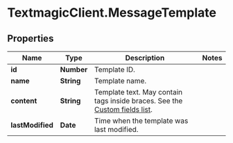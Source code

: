 # TextmagicClient.MessageTemplate

## Properties
Name | Type | Description | Notes
------------ | ------------- | ------------- | -------------
**id** | **Number** | Template ID. | 
**name** | **String** | Template name. | 
**content** | **String** | Template text. May contain tags inside braces. See the [Custom fields list](http://docs.textmagictesting.com/#section/Custom-fields-list-(Merge-tags)). | 
**lastModified** | **Date** | Time when the template was last modified. | 


